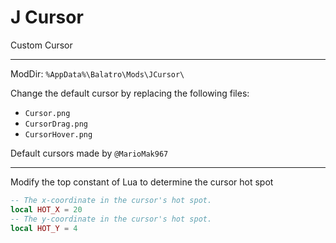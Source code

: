 # J Cursor
Custom Cursor

---

ModDir: `%AppData%\Balatro\Mods\JCursor\`

Change the default cursor by replacing the following files:
- `Cursor.png`
- `CursorDrag.png`
- `CursorHover.png`

Default cursors made by `@MarioMak967`

---

Modify the top constant of Lua to determine the cursor hot spot
```lua
-- The x-coordinate in the cursor's hot spot.
local HOT_X = 20
-- The y-coordinate in the cursor's hot spot.
local HOT_Y = 4
```